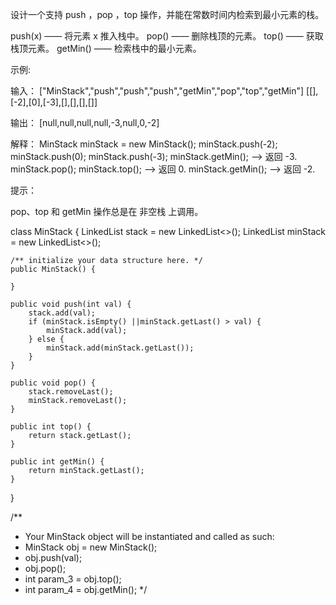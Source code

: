 设计一个支持 push ，pop ，top 操作，并能在常数时间内检索到最小元素的栈。

push(x) —— 将元素 x 推入栈中。
pop() —— 删除栈顶的元素。
top() —— 获取栈顶元素。
getMin() —— 检索栈中的最小元素。
 

示例:

输入：
["MinStack","push","push","push","getMin","pop","top","getMin"]
[[],[-2],[0],[-3],[],[],[],[]]

输出：
[null,null,null,null,-3,null,0,-2]

解释：
MinStack minStack = new MinStack();
minStack.push(-2);
minStack.push(0);
minStack.push(-3);
minStack.getMin();   --> 返回 -3.
minStack.pop();
minStack.top();      --> 返回 0.
minStack.getMin();   --> 返回 -2.
 

提示：

pop、top 和 getMin 操作总是在 非空栈 上调用。




class MinStack {
    LinkedList<Integer> stack = new LinkedList<>();
    LinkedList<Integer> minStack = new LinkedList<>();

    /** initialize your data structure here. */
    public MinStack() {

    }
    
    public void push(int val) {
        stack.add(val);
        if (minStack.isEmpty() ||minStack.getLast() > val) {
            minStack.add(val);
        } else {
            minStack.add(minStack.getLast());
        }
    }
    
    public void pop() {
        stack.removeLast();
        minStack.removeLast();
    }
    
    public int top() {
        return stack.getLast();
    }
    
    public int getMin() {
        return minStack.getLast();
    }
}

/**
 * Your MinStack object will be instantiated and called as such:
 * MinStack obj = new MinStack();
 * obj.push(val);
 * obj.pop();
 * int param_3 = obj.top();
 * int param_4 = obj.getMin();
 */